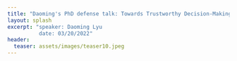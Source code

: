 ```yaml
---
title: "Daoming's PhD defense talk: Towards Trustworthy Decision-Making in Human-Machine Symbiosis"
layout: splash
excerpt: "speaker: Daoming Lyu
          date: 03/20/2022"
header:
  teaser: assets/images/teaser10.jpeg
---
```

